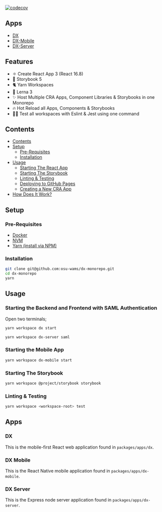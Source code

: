 [![codecov](https://codecov.io/gh/osu-wams/dx-monorepo/branch/master/graph/badge.svg)](https://codecov.io/gh/osu-wams/dx-monorepo)

## Apps

- [DX](#dx)
- [DX-Mobile](#dx-mobile)
- [DX-Server](#dx-server)

## Features

- ⚛️ Create React App 3 (React 16.8)
- 📖 Storybook 5
- 🐈 Yarn Workspaces
- 🐉 Lerna 3
- ✨ Host Multiple CRA Apps, Component Libraries & Storybooks in one Monorepo
- 🔥 Hot Reload all Apps, Components & Storybooks
- 👨‍🔬 Test all workspaces with Eslint & Jest using one command

## Contents

- [Contents](#contents)
- [Setup](#setup)
  - [Pre-Requisites](#pre-requisites)
  - [Installation](#installation)
- [Usage](#usage)
  - [Starting The React App](#starting-the-react-app)
  - [Starting The Storybook](#starting-the-storybook)
  - [Linting &amp; Testing](#linting-amp-testing)
  - [Deploying to GitHub Pages](#deploying-to-github-pages)
  - [Creating a New CRA App](#creating-a-new-cra-app)
- [How Does It Work?](#how-does-it-work)

## Setup

### Pre-Requisites

- [Docker](https://docs.docker.com/install/)
- [NVM](https://github.com/nvm-sh/nvm#installation-and-update)
- [Yarn (install via NPM)](https://yarnpkg.com/en/docs/install#alternatives-stable)

### Installation

```bash
git clone git@github.com:osu-wams/dx-monorepo.git
cd dx-monorepo
yarn
```

## Usage

### Starting the Backend and Frontend with SAML Authentication

Open two terminals;

```bash
yarn workspace dx start
```

```bash
yarn workspace dx-server saml
```

### Starting the Mobile App

```bash
yarn workspace dx-mobile start
```

### Starting The Storybook

```bash
yarn workspace @project/storybook storybook
```

### Linting & Testing

```bash
yarn workspace <workspace-root> test
```

## Apps

### DX

This is the mobile-first React web application found in `packages/apps/dx`.

### DX Mobile

This is the React Native mobile application found in `packages/apps/dx-mobile`.

### DX Server

This is the Express node server application found in `packages/apps/dx-server`.
